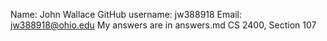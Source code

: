 Name: John Wallace
GitHub username: jw388918
Email: jw388918@ohio.edu
My answers are in answers.md
CS 2400, Section 107
